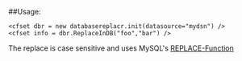 ##Usage:

	<cfset dbr = new databasereplacr.init(datasource="mydsn") />
	<cfset info = dbr.ReplaceInDB("foo","bar") />

The replace is case sensitive and uses MySQL's [REPLACE-Function][1]

[1]: http://dev.mysql.com/doc/refman/5.0/en/string-functions.html#function_replace